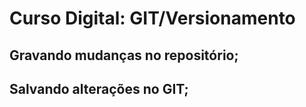 # Curso Digital: GIT/Versionamento

## Gravando mudanças no repositório;

## Salvando alterações no GIT;